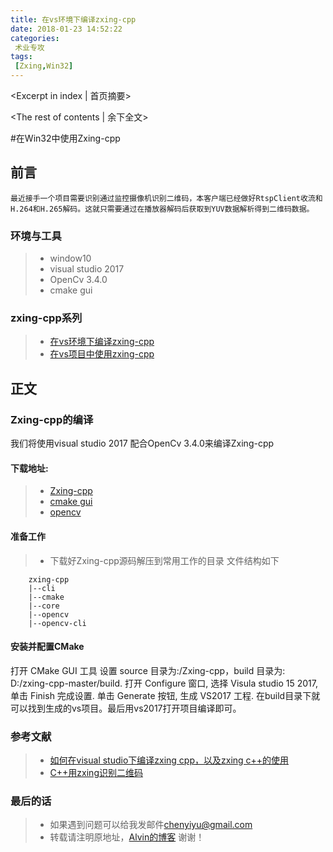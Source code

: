 ```yaml
---
title: 在vs环境下编译zxing-cpp
date: 2018-01-23 14:52:22
categories:
 术业专攻
tags:
 [Zxing,Win32]
---
```

<Excerpt in index | 首页摘要>
<!-- more -->
<The rest of contents | 余下全文>

#在Win32中使用Zxing-cpp
## 前言
    最近接手一个项目需要识别通过监控摄像机识别二维码，本客户端已经做好RtspClient收流和H.264和H.265解码。这就只需要通过在播放器解码后获取到YUV数据解析得到二维码数据。
### 环境与工具
>* window10
>* visual studio 2017
>* OpenCv 3.4.0
>* cmake gui

### zxing-cpp系列
>* [在vs环境下编译zxing-cpp](https://alvincyy.github.io/2018/01/24/win32下zxing的使用-1/)
>* [在vs项目中使用zxing-cpp](https://alvincyy.github.io/2018/01/24/在vs项目中使用zxing-cpp/)

## 正文
### Zxing-cpp的编译
我们将使用visual studio 2017 配合OpenCv 3.4.0来编译Zxing-cpp

#### 下载地址:
>* [Zxing-cpp](https://github.com/glassechidna/zxing-cpp)
>* [cmake gui](https://cmake.org/download/)
>* [opencv](http://opencv.org/releases.html)

#### 准备工作</br>
>* 下载好Zxing-cpp源码解压到常用工作的目录
    文件结构如下
~~~
    zxing-cpp
    |--cli
    |--cmake
    |--core
    |--opencv
    |--opencv-cli
~~~
#### 安装并配置CMake
  打开 CMake GUI 工具
  设置 source 目录为:/Zxing-cpp，build 目录为: D:/zxing-cpp-master/build.
  打开 Configure 窗口, 选择 Visula studio 15 2017, 单击 Finish 完成设置.
  单击 Generate 按钮, 生成 VS2017 工程.
  在build目录下就可以找到生成的vs项目。最后用vs2017打开项目编译即可。

### 参考文献
>* [如何在visual studio下编译zxing cpp，以及zxing c++的使用](http://blog.csdn.net/sinat_29957455/article/details/60467090)<br>
>* [C++用zxing识别二维码](http://blog.csdn.net/coolingcoding/article/details/25804129)<br>

### 最后的话<br>
>* 如果遇到问题可以给我发邮件[chenyiyu@gmail.com](mailto:chenyiyu@gmail.com)<br>
>* 转载请注明原地址，[Alvin的博客](http://alvinCyy.github.io) 谢谢！